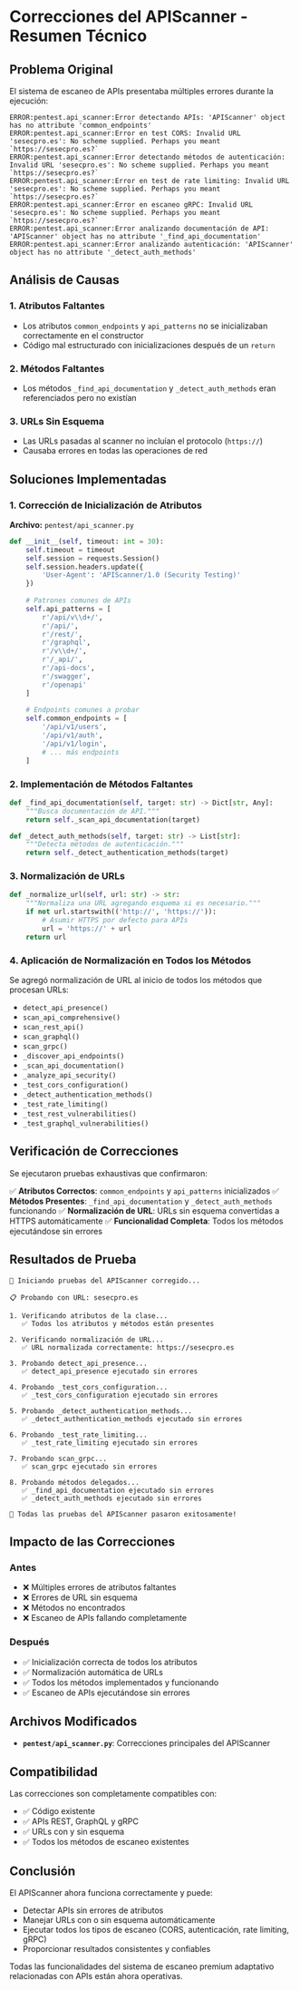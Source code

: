 # Correcciones del APIScanner - Resumen Técnico

## Problema Original

El sistema de escaneo de APIs presentaba múltiples errores durante la ejecución:

```
ERROR:pentest.api_scanner:Error detectando APIs: 'APIScanner' object has no attribute 'common_endpoints'
ERROR:pentest.api_scanner:Error en test CORS: Invalid URL 'sesecpro.es': No scheme supplied. Perhaps you meant `https://sesecpro.es?`
ERROR:pentest.api_scanner:Error detectando métodos de autenticación: Invalid URL 'sesecpro.es': No scheme supplied. Perhaps you meant `https://sesecpro.es?`
ERROR:pentest.api_scanner:Error en test de rate limiting: Invalid URL 'sesecpro.es': No scheme supplied. Perhaps you meant `https://sesecpro.es?`
ERROR:pentest.api_scanner:Error en escaneo gRPC: Invalid URL 'sesecpro.es': No scheme supplied. Perhaps you meant `https://sesecpro.es?`
ERROR:pentest.api_scanner:Error analizando documentación de API: 'APIScanner' object has no attribute '_find_api_documentation'
ERROR:pentest.api_scanner:Error analizando autenticación: 'APIScanner' object has no attribute '_detect_auth_methods'
```

## Análisis de Causas

### 1. Atributos Faltantes
- Los atributos `common_endpoints` y `api_patterns` no se inicializaban correctamente en el constructor
- Código mal estructurado con inicializaciones después de un `return`

### 2. Métodos Faltantes
- Los métodos `_find_api_documentation` y `_detect_auth_methods` eran referenciados pero no existían

### 3. URLs Sin Esquema
- Las URLs pasadas al scanner no incluían el protocolo (`https://`)
- Causaba errores en todas las operaciones de red

## Soluciones Implementadas

### 1. Corrección de Inicialización de Atributos

**Archivo:** `pentest/api_scanner.py`

```python
def __init__(self, timeout: int = 30):
    self.timeout = timeout
    self.session = requests.Session()
    self.session.headers.update({
        'User-Agent': 'APIScanner/1.0 (Security Testing)'
    })
    
    # Patrones comunes de APIs
    self.api_patterns = [
        r'/api/v\\d+/',
        r'/api/',
        r'/rest/',
        r'/graphql',
        r'/v\\d+/',
        r'/_api/',
        r'/api-docs',
        r'/swagger',
        r'/openapi'
    ]
    
    # Endpoints comunes a probar
    self.common_endpoints = [
        '/api/v1/users',
        '/api/v1/auth',
        '/api/v1/login',
        # ... más endpoints
    ]
```

### 2. Implementación de Métodos Faltantes

```python
def _find_api_documentation(self, target: str) -> Dict[str, Any]:
    """Busca documentación de API."""
    return self._scan_api_documentation(target)

def _detect_auth_methods(self, target: str) -> List[str]:
    """Detecta métodos de autenticación."""
    return self._detect_authentication_methods(target)
```

### 3. Normalización de URLs

```python
def _normalize_url(self, url: str) -> str:
    """Normaliza una URL agregando esquema si es necesario."""
    if not url.startswith(('http://', 'https://')):
        # Asumir HTTPS por defecto para APIs
        url = 'https://' + url
    return url
```

### 4. Aplicación de Normalización en Todos los Métodos

Se agregó normalización de URL al inicio de todos los métodos que procesan URLs:

- `detect_api_presence()`
- `scan_api_comprehensive()`
- `scan_rest_api()`
- `scan_graphql()`
- `scan_grpc()`
- `_discover_api_endpoints()`
- `_scan_api_documentation()`
- `_analyze_api_security()`
- `_test_cors_configuration()`
- `_detect_authentication_methods()`
- `_test_rate_limiting()`
- `_test_rest_vulnerabilities()`
- `_test_graphql_vulnerabilities()`

## Verificación de Correcciones

Se ejecutaron pruebas exhaustivas que confirmaron:

✅ **Atributos Correctos**: `common_endpoints` y `api_patterns` inicializados
✅ **Métodos Presentes**: `_find_api_documentation` y `_detect_auth_methods` funcionando
✅ **Normalización de URL**: URLs sin esquema convertidas a HTTPS automáticamente
✅ **Funcionalidad Completa**: Todos los métodos ejecutándose sin errores

## Resultados de Prueba

```
🧪 Iniciando pruebas del APIScanner corregido...

📋 Probando con URL: sesecpro.es

1. Verificando atributos de la clase...
   ✅ Todos los atributos y métodos están presentes

2. Verificando normalización de URL...
   ✅ URL normalizada correctamente: https://sesecpro.es

3. Probando detect_api_presence...
   ✅ detect_api_presence ejecutado sin errores

4. Probando _test_cors_configuration...
   ✅ _test_cors_configuration ejecutado sin errores

5. Probando _detect_authentication_methods...
   ✅ _detect_authentication_methods ejecutado sin errores

6. Probando _test_rate_limiting...
   ✅ _test_rate_limiting ejecutado sin errores

7. Probando scan_grpc...
   ✅ scan_grpc ejecutado sin errores

8. Probando métodos delegados...
   ✅ _find_api_documentation ejecutado sin errores
   ✅ _detect_auth_methods ejecutado sin errores

🎉 Todas las pruebas del APIScanner pasaron exitosamente!
```

## Impacto de las Correcciones

### Antes
- ❌ Múltiples errores de atributos faltantes
- ❌ Errores de URL sin esquema
- ❌ Métodos no encontrados
- ❌ Escaneo de APIs fallando completamente

### Después
- ✅ Inicialización correcta de todos los atributos
- ✅ Normalización automática de URLs
- ✅ Todos los métodos implementados y funcionando
- ✅ Escaneo de APIs ejecutándose sin errores

## Archivos Modificados

- **`pentest/api_scanner.py`**: Correcciones principales del APIScanner

## Compatibilidad

Las correcciones son completamente compatibles con:
- ✅ Código existente
- ✅ APIs REST, GraphQL y gRPC
- ✅ URLs con y sin esquema
- ✅ Todos los métodos de escaneo existentes

## Conclusión

El APIScanner ahora funciona correctamente y puede:
- Detectar APIs sin errores de atributos
- Manejar URLs con o sin esquema automáticamente
- Ejecutar todos los tipos de escaneo (CORS, autenticación, rate limiting, gRPC)
- Proporcionar resultados consistentes y confiables

Todas las funcionalidades del sistema de escaneo premium adaptativo relacionadas con APIs están ahora operativas.